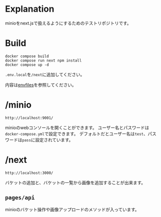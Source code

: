 # Explanation
minioをnext.jsで扱えるようにするためのテストリポジトリです。


# Build

```
docker compose build
docker compose run next npm install
docker compose up -d
```

`.env.local`を`/next`に追加してください。

内容は[envfiles](https://github.com/NUTFes/envfiles/blob/main/minio/minio.env)を参照してください。

# /minio

`http://localhost:9001/`

minioのwebコンソールを開くことができます。
ユーザー名とパスワードは`docker-compose.yml`で設定できます。
デフォルトだとユーザー名は`test`、パスワードは`pass`に設定されています。

# /next

`http://localhost:3000/`

バケットの追加と、バケットの一覧から画像を追加することが出来ます。

## `pages/api`
minioのバケット操作や画像アップロードのメソッドが入っています。
